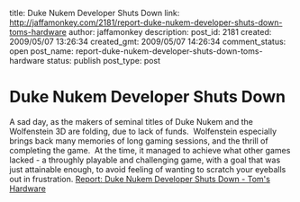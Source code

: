 title: Duke Nukem Developer Shuts Down
link: http://jaffamonkey.com/2181/report-duke-nukem-developer-shuts-down-toms-hardware
author: jaffamonkey
description: 
post_id: 2181
created: 2009/05/07 13:26:34
created_gmt: 2009/05/07 14:26:34
comment_status: open
post_name: report-duke-nukem-developer-shuts-down-toms-hardware
status: publish
post_type: post

# Duke Nukem Developer Shuts Down

A sad day, as the makers of seminal titles of Duke Nukem and the Wolfenstein 3D are folding, due to lack of funds.  Wolfenstein especially brings back many memories of long gaming sessions, and the thrill of completing the game.  At the time, it managed to achieve what other games lacked - a throughly playable and challenging game, with a goal that was just attainable enough, to avoid feeling of wanting to scratch your eyeballs out in frustration. [Report: Duke Nukem Developer Shuts Down - Tom's Hardware](http://www.tomshardware.com/news/3D-Realms-Closes-Duke-Nukem,7736.html)